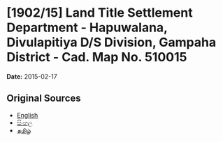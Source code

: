 # [1902/15] Land Title Settlement Department - Hapuwalana, Divulapitiya D/S Division, Gampaha District - Cad. Map No. 510015

**Date:** 2015-02-17

## Original Sources

- [English](https://documents.gov.lk/view/extra-gazettes/2015/2/1902-15_E.pdf)
- [සිංහල](https://documents.gov.lk/view/extra-gazettes/2015/2/1902-15_S.pdf)
- [தமிழ்](https://documents.gov.lk/view/extra-gazettes/2015/2/1902-15_T.pdf)
